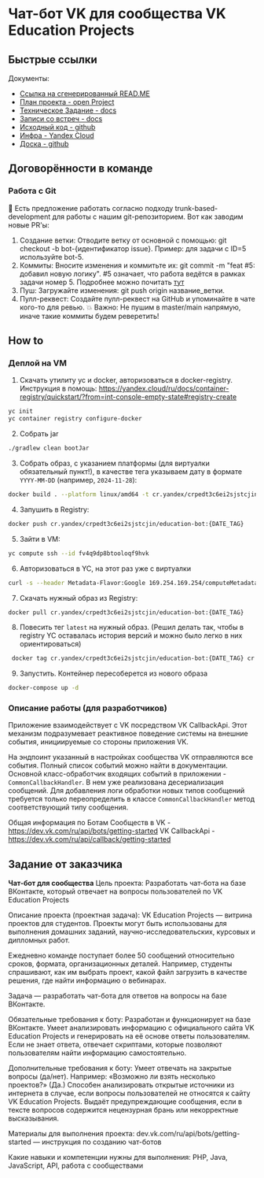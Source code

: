 # Чат-бот VK для сообщества VK Education Projects


## Быстрые ссылки
Документы:
- [Ссылка на сгенерированный READ.ME](https://education-bot.github.io/chatbot_backend/) 
- [План проекта - open Project](https://bot.openproject.com/projects/demo-project/gantt?query_props=%7B%22c%22%3A%5B%22id%22%2C%22type%22%2C%22subject%22%2C%22status%22%2C%22startDate%22%2C%22dueDate%22%2C%22duration%22%5D%2C%22hi%22%3Atrue%2C%22g%22%3A%22%22%2C%22is%22%3Atrue%2C%22tv%22%3Atrue%2C%22tll%22%3A%22%7B%5C%22left%5C%22%3A%5C%22startDate%5C%22%2C%5C%22right%5C%22%3A%5C%22dueDate%5C%22%2C%5C%22farRight%5C%22%3A%5C%22subject%5C%22%7D%22%2C%22tzl%22%3A%22auto%22%2C%22hla%22%3A%5B%22status%22%2C%22priority%22%2C%22dueDate%22%5D%2C%22t%22%3A%22startDate%3Aasc%22%2C%22f%22%3A%5B%7B%22n%22%3A%22status%22%2C%22o%22%3A%22*%22%2C%22v%22%3A%5B%5D%7D%5D%2C%22ts%22%3A%22PT0S%22%2C%22pp%22%3A20%2C%22pa%22%3A1%7D&name=all_open)
- [Техническое Задание - docs](https://docs.google.com/document/d/19xX0_TzsUeh8anVBXrrmLQitK8rfg4-bTEZgxep1v80/edit?tab=t.0#heading=h.smosd6gnwlpe)
- [Записи со встреч - docs](https://docs.google.com/document/d/1x_vvz8FY1ag239mr-hvxhA8hoBHkD0Q-6FLbSfdC5pE/edit?tab=t.0#heading=h.7lmazdrmff9o)
- [Исходный код - github](https://github.com/Education-bot/chatbot_backend)
- [Инфра - Yandex Cloud](https://console.yandex.cloud/folders/b1gbae6rrn6e2e7l80pc)
- [Доска - github](https://github.com/orgs/Education-bot/projects/2)

## Договорённости в команде
### Работа с Git
🧠 Есть предложение работать согласно подходу trunk-based-development для 
работы с нашим git-репозиторием. Вот как заводим новые PR'ы:
1. Создание ветки: Отводите ветку от основной с помощью: git checkout -b bot-{идентификатор issue}. Пример: для задачи с ID=5 используйте bot-5.
2. Коммиты: Вносите изменения и коммитьте их: git commit -m "feat #5: добавил новую логику". #5 означает, что работа ведётся в рамках задачи номер 5. Подробнее можно почитать [тут](https://www.conventionalcommits.org/ru)
3. Пуш: Загружайте изменения: git push origin название_ветки.
4. Пулл-реквест: Создайте пулл-реквест на GitHub и упоминайте в чате кого-то для ревью.
💥 Важно: Не пушим в master/main напрямую, иначе такие коммиты будем реверетить!

## How to
### Деплой на VM

1. Скачать утилиту yc и docker, авторизоваться в docker-registry. Инструкция в
   помощь: https://yandex.cloud/ru/docs/container-registry/quickstart/?from=int-console-empty-state#registry-create
```bash
yc init
yc container registry configure-docker
```
2. Собрать jar
```bash
./gradlew clean bootJar
```
3. Собрать образ, с указанием платформы (для виртуалки обязательный пункт!), в качестве тега указываем дату в формате
   `YYYY-MM-DD` (например, `2024-11-28`):
```bash
docker build . --platform linux/amd64 -t cr.yandex/crpedt3c6ei2sjstcjin/education-bot:{DATE_TAG}
```
4. Запушить в Registry:
```bash
docker push cr.yandex/crpedt3c6ei2sjstcjin/education-bot:{DATE_TAG}
```
5. Зайти в VM:
```bash
yc compute ssh --id fv4q9dp8btooloqf9hvk
```
6. Авторизоваться в YC, на этот раз уже с виртуалки
```bash
curl -s --header Metadata-Flavor:Google 169.254.169.254/computeMetadata/v1/instance/service-accounts/default/token | cut -f1 -d',' | cut -f2 -d':' | tr -d '"' | sudo docker login --username iam --password-stdin cr.yandex
```
7. Скачать нужный образ из Registry:
```bash
docker pull cr.yandex/crpedt3c6ei2sjstcjin/education-bot:{DATE_TAG}
```
8. Повесить тег `latest` на нужный образ. (Решил делать так, чтобы в registry YC оставалась история версий и можно было
   легко в них ориентироваться)
```bash
 docker tag cr.yandex/crpedt3c6ei2sjstcjin/education-bot:{DATE_TAG} cr.yandex/crpedt3c6ei2sjstcjin/education-bot:latest
```
9. Запустить. Контейнер пересоберется из нового образа
```bash
docker-compose up -d
```

### Описание работы (для разработчиков)
Приложение взаимодействует с VK посредством VK CallbackApi. Этот механизм подразумевает реактивное поведение системы на
внешние события, инициируемые со стороны приложения VK.

На эндпоинт указанный в настройках сообщества VK отправляются все события. Полный список событий можно найти в документации.
Основной класс-обработчик входящих событий в приложении - `CommonCallbackHandler`. В нем уже реализована десериализация сообщений. 
Для добавления логи обработки новых типов сообщений требуется только переопределить в классе `CommonCallbackHandler` метод соответствующий типу сообщения.

Общая информация по Ботам Сообществ в VK - https://dev.vk.com/ru/api/bots/getting-started
VK CallbackApi - https://dev.vk.com/ru/api/callback/getting-started

## Задание от заказчика
**Чат-бот для сообщества**
Цель проекта:
Разработать чат-бота на базе ВКонтакте, который отвечает на вопросы пользователей по VK Education Projects

Описание проекта (проектная задача):
VK Education Projects — витрина проектов для студентов. Проекты могут быть использованы для выполнения домашних заданий, научно-исследовательских, курсовых и дипломных работ. 

Ежедневно команде поступает более 50 сообщений относительно сроков, формата, организационных деталей. Например, студенты спрашивают, как им выбрать проект, какой файл загрузить в качестве решения, где найти информацию о вебинарах.

Задача — разработать чат-бота для ответов на вопросы на базе ВКонтакте. 

Обязательные требования к боту:
Разработан и функционирует на базе ВКонтакте.
Умеет анализировать информацию с официального сайта VK Education Projects и генерировать на её основе ответы пользователям.
Если не знает ответа, отвечает скриптами, которые позволяют пользователям найти информацию самостоятельно.

Дополнительные требования к боту: 
Умеет отвечать на закрытые вопросы (да/нет). Например: «Возможно ли взять несколько проектов?» (Да.)
Способен анализировать открытые источники из интернета в случае, если вопросы пользователей не относятся к сайту VK Education Projects.
Выдаёт предупреждающие сообщения, если в тексте вопросов содержится нецензурная брань или некорректные высказывания.

Материалы для выполнения проекта:
dev.vk.com/ru/api/bots/getting-started — инструкция по созданию чат-ботов

Какие навыки и компетенции нужны для выполнения:
PHP, Java, JavaScript, API, работа с сообществами
